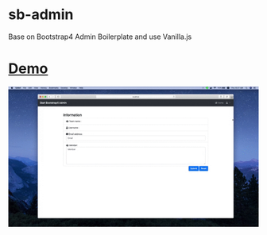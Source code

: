 # sb-admin
Base on Bootstrap4 Admin Boilerplate and use Vanilla.js

# [Demo](https://andy6804tw.github.io/sb-admin/index.html)

![](./demo/deno.gif)
